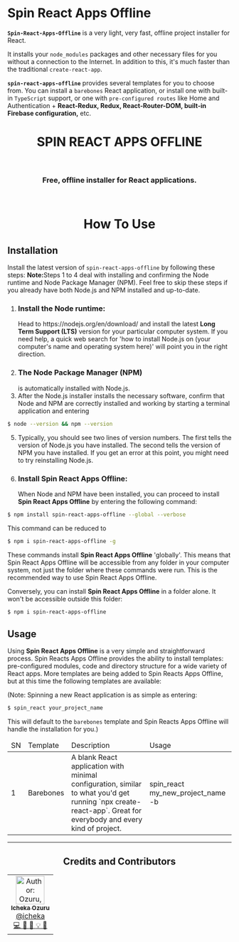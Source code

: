 # Spin React Apps Offline
<b>`Spin-React-Apps-Offline`</b> is a very light, very fast, offline project installer for React. 

It installs your `node_modules` packages and other necessary files for you without a connection to the Internet. In addition to this, it's much faster than the traditional `create-react-app`. 

<b>`spin-react-apps-offline`</b> provides several templates for you to choose from. You can install a `barebones` React application, or install one with built-in `TypeScript` support, or one with `pre-configured routes` like Home and Authentication + <b>React-Redux, Redux, React-Router-DOM, built-in Firebase configuration,</b> etc.

<div align="center">
  <h1>SPIN REACT APPS OFFLINE</h1>
  <br />
  <h3>Free, offline installer for React applications.</h3>
</div>
<br />
<div align="center" border="2">
  
  # How To Use
  
 </div>
 
## Installation
Install the latest version of `spin-react-apps-offline` by following these steps:
<b>Note:</b>Steps 1 to 4 deal with installing and confirming the Node runtime and Node Package Manager (NPM). Feel free to skip these steps if you already have both Node.js and NPM installed and up-to-date.
     
1. <h3>Install the Node runtime:</h3> Head to https://nodejs.org/en/download/ and install the latest <b>Long Term Support (LTS)</b> version for your particular computer system. If you need help, a quick web search for 'how to install Node.js on (your computer's name and operating system here)' will point you in the right direction.
2. <h3>The Node Package Manager (NPM)</h3> is automatically installed with Node.js.
3. After the Node.js installer installs the necessary software, confirm that Node and NPM are correctly installed and working by starting a terminal application and entering 

```bash
$ node --version && npm --version
```

5. Typically, you should see two lines of version numbers. The first tells the version of Node.js you have installed. The second tells the version of NPM you have installed. If you get an error at this point, you might need to try reinstalling Node.js.
6. <h3>Install Spin React Apps Offline:</h3> When Node and NPM have been installed, you can proceed to install <b>Spin React Apps Offline</b> by entering the following command:

```bash
$ npm install spin-react-apps-offline --global --verbose
```

This command can be reduced to

```bash
$ npm i spin-react-apps-offline -g
```

These commands install <b>Spin React Apps Offline</b> 'globally'. This means that Spin React Apps Offline will be accessible from any folder in your computer system, not just the folder where these commands were run. This is the recommended way to use Spin React Apps Offline.

Conversely, you can install <b>Spin React Apps Offline</b> in a folder alone. It won't be accessible outside this folder:

```bash
$ npm i spin-react-apps-offline
```
     
## Usage
Using <b>Spin React Apps Offline</b> is a very simple and straightforward process.
Spin Reacts Apps Offline provides the ability to install templates: pre-configured modules, code and directory structure for a wide variety of React apps.
More templates are being added to Spin Reacts Apps Offline, but at this time the following templates are available:

(Note: Spinning a new React application is as simple as entering:


```bash
$ spin_react your_project_name
```


This will default to the `barebones` template and Spin Reacts Apps Offline will handle the installation for you.)

  
  <table>
    <thead>
       <tr>
         <td>SN</td> <td>Template</td> <td>Description</td> <td>Usage</td>
       </tr>
    </thead>
    <tbody>
       <tr>
         <td>1</td> <td> Barebones</td> <td>A blank React application with minimal configuration, similar to what you'd get running `npx create-react-app`. Great for everybody and every kind of project.</td> 
         <td>
         spin_react my_new_project_name -b
         </td>
       </tr>
    </tbody>
  </table>
  </div>
</div>


<hr />
<div align="center">
  <h2 align="center">Credits and Contributors</h2>
  <!-- DO NOT EDIT THIS SECTION!!! -->
   <table>
     <tr>
       <td align="center">
         <a href="https://github.com/icheka">
           <img src="https://avatars.githubusercontent.com/u/51906655?s=460&u=58d65f48f4b3bda6527ed8c420325ccfbcd3fa4d&v=4" alt="Author: Ozuru, Icheka Fortune" width="64px" />
           <br />
           <sub>
             <b>Icheka Ozuru</b>
             <br />
             <a href="https://github.com/icheka">@icheka</a>
           </sub>
         </a>
         <br />
         <a href="https://github.com/icheka/spin-react-apps-offline/commits?author=icheka" title="Code">
           💻
         </a>
         <a href="https://github.com/icheka/spin-react-apps-offline/commits?author=icheka" title="Maintenance">
           🚧
         </a>
         <a href="https://github.com/icheka/spin-react-apps-offline/commits?author=icheka" title="Documentation">
           📖
         </a>
         <a href="https://github.com/icheka/spin-react-apps-offline/commits?author=icheka" title="Examples">
           💡
         </a>
         <a href="https://github.com/icheka/spin-react-apps-offline/commits?author=icheka" title="Design">
           🎨
         </a>
       </td>
     </tr>
  </table>
  
</div>
